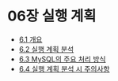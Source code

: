 # 06장 실행 계획

- [6.1 개요](6.1.md)
- [6.2 실행 계획 분석](6.2.md)
- [6.3 MySQL의 주요 처리 방식](6.3.md)
- [6.4 실행 계획 분석 시 주의사항](6.4.md)